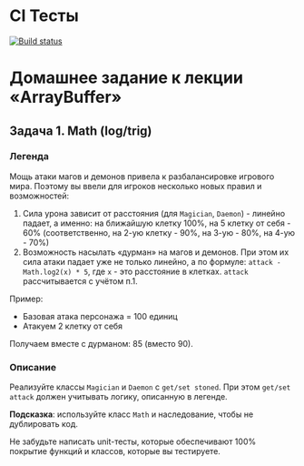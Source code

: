 # CI Тесты
[![Build status](https://ci.appveyor.com/api/projects/status/29d4dcvf4lv7529a?svg=true)](https://ci.appveyor.com/project/Natasha01013/ajs-hw9-task1-math)

# Домашнее задание к лекции «ArrayBuffer»

## Задача 1. Math (log/trig) 
### Легенда 

Мощь атаки магов и демонов привела к разбалансировке игрового мира. Поэтому вы ввели для игроков несколько новых правил и возможностей: 

1. Сила урона зависит от расстояния (для `Magician`, `Daemon`) - линейно падает, а именно: на ближайшую клетку 100%, на 5 клетку от себя - 60% (соответственно, на 2-ую клетку - 90%, на 3-ую - 80%, на 4-ую - 70%)   
2. Возможность насылать «дурман» на магов и демонов. При этом их сила атаки падает уже не только линейно, а по формуле: `attack - Math.log2(x) * 5`, где `x` - это расстояние в клетках. `attack` рассчитывается с учётом п.1. 

Пример:   

* Базовая атака персонажа = 100 единиц  
* Атакуем 2 клетку от себя  

Получаем вместе с дурманом: 85 (вместо 90).  

### Описание  
Реализуйте классы `Magician` и `Daemon` с `get/set stoned`. При этом `get/set attack` должен учитывать логику, описанную в легенде.  

**Подсказка**: используйте класс `Math` и наследование, чтобы не дублировать код.  

Не забудьте написать unit-тесты, которые обеспечивают 100% покрытие функций и классов, которые вы тестируете.  
